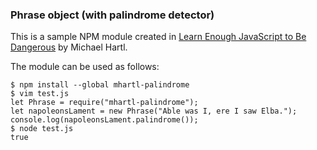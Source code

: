 ### Phrase object (with palindrome detector)

This is a sample NPM module created in [Learn Enough JavaScript to Be Dangerous](https://www.learnenough.com/javascript-tutorial) by Michael Hartl.

The module can be used as follows:

```
$ npm install --global mhartl-palindrome
$ vim test.js
let Phrase = require("mhartl-palindrome");
let napoleonsLament = new Phrase("Able was I, ere I saw Elba.");
console.log(napoleonsLament.palindrome());
$ node test.js
true
```